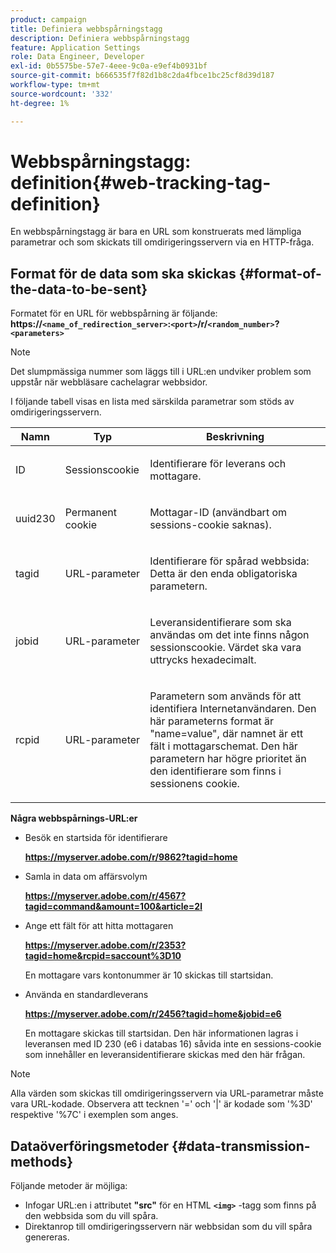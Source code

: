 ```yaml
---
product: campaign
title: Definiera webbspårningstagg
description: Definiera webbspårningstagg
feature: Application Settings
role: Data Engineer, Developer
exl-id: 0b5575be-57e7-4eee-9c0a-e9ef4b0931bf
source-git-commit: b666535f7f82d1b8c2da4fbce1bc25cf8d39d187
workflow-type: tm+mt
source-wordcount: '332'
ht-degree: 1%

---
```


# Webbspårningstagg: definition{#web-tracking-tag-definition}



En webbspårningstagg är bara en URL som konstruerats med lämpliga parametrar och som skickats till omdirigeringsservern via en HTTP-fråga.

## Format för de data som ska skickas {#format-of-the-data-to-be-sent}

Formatet för en URL för webbspårning är följande: **https://`<name_of_redirection_server>`:`<port>`/r/`<random_number>`?`<parameters>`**

>[!NOTE]
>
>Det slumpmässiga nummer som läggs till i URL:en undviker problem som uppstår när webbläsare cachelagrar webbsidor.

I följande tabell visas en lista med särskilda parametrar som stöds av omdirigeringsservern.

<table>
                     <thead>
                        <tr>
                           <th>Namn</th>
                           <th>Typ</th>
                           <th>Beskrivning</th> 
                        </tr> 
                     </thead>
                     <tbody>
                        <tr>
                           <td>
                              <p>ID</p> 
                           </td>
                           <td>
                              <p>Sessionscookie</p> 
                           </td>
                           <td>
                              <p>Identifierare för leverans och mottagare.</p> 
                           </td> 
                        </tr>
                        <tr>
                           <td>
                              <p>uuid230</p> 
                           </td>
                           <td>
                              <p>Permanent cookie</p> 
                           </td>
                           <td>
                              <p>Mottagar-ID (användbart om sessions-cookie saknas).</p> 
                           </td> 
                        </tr>
                        <tr>
                           <td>
                              <p>tagid</p> 
                           </td>
                           <td>
                              <p>URL-parameter</p> 
                           </td>
                           <td>
                              <p>Identifierare för spårad webbsida: Detta är den enda obligatoriska parametern.</p> 
                           </td> 
                        </tr>
                        <tr>
                           <td>
                              <p>jobid</p> 
                           </td>
                           <td>
                              <p>URL-parameter</p> 
                           </td>
                           <td>
                              <p>Leveransidentifierare som ska användas om det inte finns någon sessionscookie. Värdet ska vara
                                 uttrycks hexadecimalt.
                              </p> 
                           </td> 
                        </tr>
                        <tr>
                           <td>
                              <p>rcpid</p> 
                           </td>
                           <td>
                              <p>URL-parameter</p> 
                           </td>
                           <td>
                              <p>Parametern som används för att identifiera Internetanvändaren. Den här parameterns format är "name=value",
                                 där namnet är ett fält i mottagarschemat. Den här parametern har högre prioritet än
                                 den identifierare som finns i sessionens cookie.
                              </p> 
                           </td> 
                        </tr> 
                     </tbody>  
                  </table>

**Några webbspårnings-URL:er**

* Besök en startsida för identifierare

  **https://myserver.adobe.com/r/9862?tagid=home**

* Samla in data om affärsvolym

  **https://myserver.adobe.com/r/4567?tagid=command&amount=100&article=2l**

* Ange ett fält för att hitta mottagaren

  **https://myserver.adobe.com/r/2353?tagid=home&rcpid=saccount%3D10**

  En mottagare vars kontonummer är 10 skickas till startsidan.

* Använda en standardleverans

  **https://myserver.adobe.com/r/2456?tagid=home&jobid=e6**

  En mottagare skickas till startsidan. Den här informationen lagras i leveransen med ID 230 (e6 i databas 16) såvida inte en sessions-cookie som innehåller en leveransidentifierare skickas med den här frågan.

>[!NOTE]
>
>Alla värden som skickas till omdirigeringsservern via URL-parametrar måste vara URL-kodade. Observera att tecknen &#39;=&#39; och &#39;|&#39; är kodade som &#39;%3D&#39; respektive &#39;%7C&#39; i exemplen som anges.

## Dataöverföringsmetoder {#data-transmission-methods}

Följande metoder är möjliga:

* Infogar URL:en i attributet **&quot;src&quot;** för en HTML **`<img>`** -tagg som finns på den webbsida som du vill spåra.
* Direktanrop till omdirigeringsservern när webbsidan som du vill spåra genereras.
